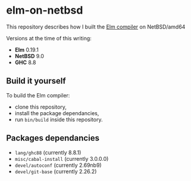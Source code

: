 # elm-on-netbsd

This repository describes how I built the [Elm compiler] on NetBSD/amd64

[Elm compiler]: https://github.com/elm/compiler

Versions at the time of this writing:
* **Elm** 0.19.1
* **NetBSD** 9.0
* **GHC** 8.8

## Build it yourself

To build the Elm compiler:
* clone this repository,
* install the package dependancies,
* run `bin/build` inside this repository.

## Packages dependancies

* `lang/ghc88` (currently 8.8.1)
* `misc/cabal-install` (currently 3.0.0.0)
* `devel/autoconf` (currently 2.69nb9)
* `devel/git-base` (currently 2.26.2)
